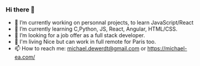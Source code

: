 ### Hi there 👋

- 🔭 I’m currently working on personnal projects, to learn JavaScript/React
- 🌱 I’m currently learning C,Python, JS, React, Angular, HTML/CSS.
- 👯 I’m looking for a job offer as a full stack developer.
- 💬 I'm living Nice but can work in full remote for Paris too.
- 📫 How to reach me: michael.dewerdt@gmail.com or https://michael-ea.com/

